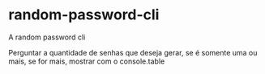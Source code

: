 # random-password-cli

A random password cli

Perguntar a quantidade de senhas que deseja gerar, se é somente uma ou mais, se for mais, mostrar com o console.table
